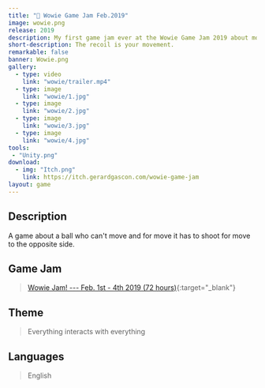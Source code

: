 ```yaml
---
title: "👹 Wowie Game Jam Feb.2019"
image: wowie.png
release: 2019
description: My first game jam ever at the Wowie Game Jam 2019 about moving with your recoil.
short-description: The recoil is your movement.
remarkable: false
banner: Wowie.png
gallery:
  - type: video
    link: "wowie/trailer.mp4"
  - type: image
    link: "wowie/1.jpg"
  - type: image
    link: "wowie/2.jpg"
  - type: image
    link: "wowie/3.jpg"
  - type: image
    link: "wowie/4.jpg"
tools:
 - "Unity.png"
download:
  - img: "Itch.png"
    link: https://itch.gerardgascon.com/wowie-game-jam
layout: game
---
```


## Description

A game about a ball who can't move and for move it has to shoot for move to the opposite side.

## Game Jam

> [Wowie Jam! --- Feb. 1st - 4th 2019 (72 hours)](https://itch.io/jam/wowie-jam/){:target="_blank"}

## Theme

> Everything interacts with everything

## Languages

> English
